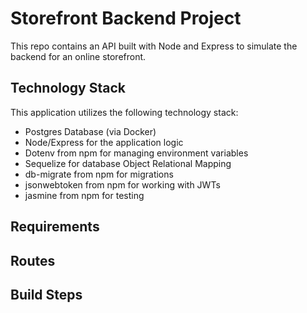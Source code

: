 # Storefront Backend Project

This repo contains an API built with Node and Express to simulate the backend for an online storefront.  

## Technology Stack
This application utilizes the following technology stack:
- Postgres Database (via Docker)
- Node/Express for the application logic
- Dotenv from npm for managing environment variables
- Sequelize for database Object Relational Mapping
- db-migrate from npm for migrations
- jsonwebtoken from npm for working with JWTs
- jasmine from npm for testing

## Requirements

## Routes

## Build Steps

